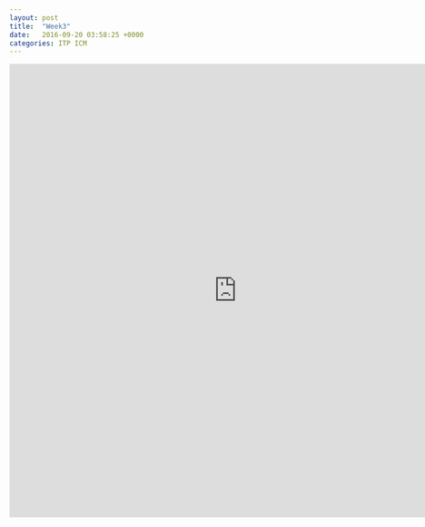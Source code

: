 ```yaml
---
layout: post
title:  "Week3"
date:   2016-09-20 03:58:25 +0000
categories: ITP ICM
---
```


<iframe src="https://itp.cgao.me/icm/w3_v1/" width="800" height="800" frameBorder="0"></iframe>
